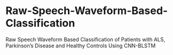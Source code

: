 # Raw-Speech-Waveform-Based-Classification
Raw Speech Waveform Based Classification of Patients with ALS, Parkinson’s Disease and Healthy Controls Using CNN-BLSTM
